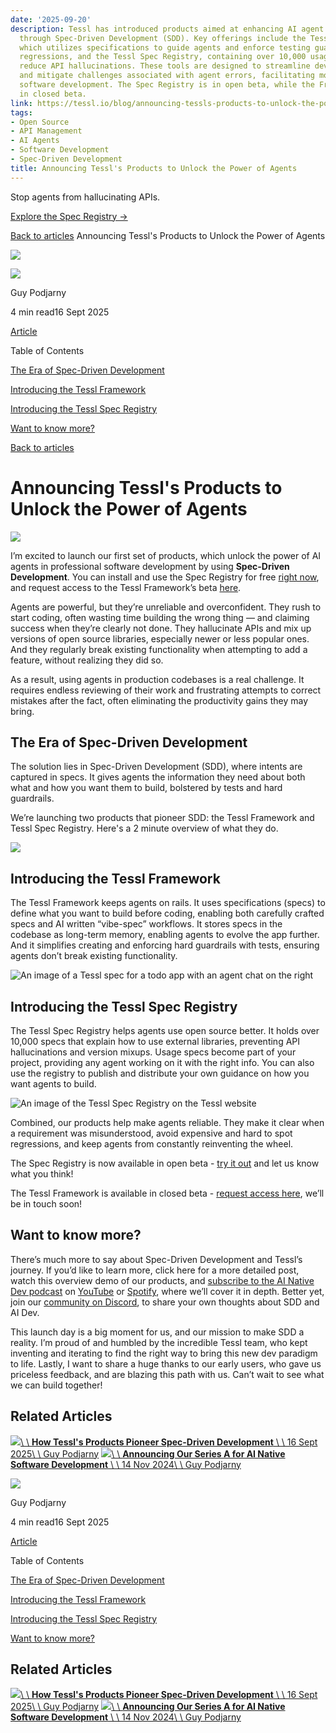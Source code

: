 ```yaml
---
date: '2025-09-20'
description: Tessl has introduced products aimed at enhancing AI agent reliability
  through Spec-Driven Development (SDD). Key offerings include the Tessl Framework,
  which utilizes specifications to guide agents and enforce testing guardrails, preventing
  regressions, and the Tessl Spec Registry, containing over 10,000 usage specs to
  reduce API hallucinations. These tools are designed to streamline development processes
  and mitigate challenges associated with agent errors, facilitating more reliable
  software development. The Spec Registry is in open beta, while the Framework is
  in closed beta.
link: https://tessl.io/blog/announcing-tessls-products-to-unlock-the-power-of-agents/
tags:
- Open Source
- API Management
- AI Agents
- Software Development
- Spec-Driven Development
title: Announcing Tessl's Products to Unlock the Power of Agents
---
```


Stop agents from hallucinating APIs.

[Explore the Spec Registry →](https://tessl.io/registry/)

[Back to articles](https://tessl.io/blog/) Announcing Tessl's Products to Unlock the Power of Agents

![](https://cdn.sanity.io/images/ojuglg5y/production/94fae55489c905dde087d61793432cb11714e3b2-2266x1522.png?w=2266&auto=format)

![](https://cdn.sanity.io/images/ojuglg5y/production/74f224d42813a7b8043de5126ec19907b96bd532-100x100.jpg?w=100&auto=format)

Guy Podjarny

4 min read16 Sept 2025

[Article](https://tessl.io/blog/#all)

Table of Contents

[The Era of Spec-Driven Development](https://tessl.io/blog/announcing-tessls-products-to-unlock-the-power-of-agents/#the-era-of-spec-driven-development)

[Introducing the Tessl Framework](https://tessl.io/blog/announcing-tessls-products-to-unlock-the-power-of-agents/#introducing-the-tessl-framework)

[Introducing the Tessl Spec Registry](https://tessl.io/blog/announcing-tessls-products-to-unlock-the-power-of-agents/#introducing-the-tessl-spec-registry)

[Want to know more?](https://tessl.io/blog/announcing-tessls-products-to-unlock-the-power-of-agents/#want-to-know-more)

[Back to articles](https://tessl.io/blog/)

# Announcing Tessl's Products to Unlock the Power of Agents

![](https://cdn.sanity.io/images/ojuglg5y/production/94fae55489c905dde087d61793432cb11714e3b2-2266x1522.png?w=2266&auto=format)

I’m excited to launch our first set of products, which unlock the power of AI agents in professional software development by using **Spec-Driven Development**. You can install and use the Spec Registry for free [right now](https://docs.tessl.io/introduction-to-tessl/quick-start-guide-spec-registry), and request access to the Tessl Framework’s beta [here](https://form.typeform.com/to/PYTVwZ7m).

Agents are powerful, but they’re unreliable and overconfident. They rush to start coding, often wasting time building the wrong thing — and claiming success when they’re clearly not done. They hallucinate APIs and mix up versions of open source libraries, especially newer or less popular ones. And they regularly break existing functionality when attempting to add a feature, without realizing they did so.

As a result, using agents in production codebases is a real challenge. It requires endless reviewing of their work and frustrating attempts to correct mistakes after the fact, often eliminating the productivity gains they may bring.

## The Era of Spec-Driven Development

The solution lies in Spec-Driven Development (SDD), where intents are captured in specs. It gives agents the information they need about both what and how you want them to build, bolstered by tests and hard guardrails.

We’re launching two products that pioneer SDD: the Tessl Framework and Tessl Spec Registry. Here's a 2 minute overview of what they do.

![](https://cdn.sanity.io/images/ojuglg5y/production/78f4d0a03e497ca92da0c132dae042198e19f336-3680x2170.png?rect=0,50,3680,2070&w=3680&h=2070&auto=format)

## Introducing the Tessl Framework

The Tessl Framework keeps agents on rails. It uses specifications (specs) to define what you want to build before coding, enabling both carefully crafted specs and AI written “vibe-spec” workflows. It stores specs in the codebase as long-term memory, enabling agents to evolve the app further. And it simplifies creating and enforcing hard guardrails with tests, ensuring agents don’t break existing functionality.

![An image of a Tessl spec for a todo app with an agent chat on the right](https://cdn.sanity.io/images/ojuglg5y/production/bf68300644c47bb3bff4636735da280e215d2ce5-2344x936.png?w=2344&auto=format)

## Introducing the Tessl Spec Registry

The Tessl Spec Registry helps agents use open source better. It holds over 10,000 specs that explain how to use external libraries, preventing API hallucinations and version mixups. Usage specs become part of your project, providing any agent working on it with the right info. You can also use the registry to publish and distribute your own guidance on how you want agents to build.

![An image of the Tessl Spec Registry on the Tessl website](https://cdn.sanity.io/images/ojuglg5y/production/f122d635ea69224bff7352a8e3fb84c894b86e40-2788x1650.png?w=2788&auto=format)

Combined, our products help make agents reliable. They make it clear when a requirement was misunderstood, avoid expensive and hard to spot regressions, and keep agents from constantly reinventing the wheel.

The Spec Registry is now available in open beta - [try it out](https://docs.tessl.io/introduction-to-tessl/quick-start-guide-spec-registry) and let us know what you think!

The Tessl Framework is available in closed beta - [request access here](https://form.typeform.com/to/PYTVwZ7m), we’ll be in touch soon!

## Want to know more?

There’s much more to say about Spec-Driven Development and Tessl’s journey. If you’d like to learn more, click here for a more detailed post, watch this overview demo of our products, and [subscribe to the AI Native Dev podcast](https://ainativedev.io/podcast) on [YouTube](https://www.youtube.com/@Tessl_io/featured) or [Spotify](https://open.spotify.com/show/2jYIn7jvQvD0phNpft43vd), where we’ll cover it in depth. Better yet, join our [community on Discord](https://discord.com/invite/jbb2vHnHZQ), to share your own thoughts about SDD and AI Dev.

This launch day is a big moment for us, and our mission to make SDD a reality. I’m proud of and humbled by the incredible Tessl team, who kept inventing and iterating to find the right way to bring this new dev paradigm to life. Lastly, I want to share a huge thanks to our early users, who gave us priceless feedback, and are blazing this path with us. Can’t wait to see what we can build together!

## Related Articles

[![](https://cdn.sanity.io/images/ojuglg5y/production/612471e70262e41a9c96f84fc833569da487afdc-2266x1522.png?w=2266&auto=format)\\
\\
**How Tessl's Products Pioneer Spec-Driven Development** \\
\\
16 Sept 2025\\
\\
Guy Podjarny](https://tessl.io/blog/how-tessls-products-pioneer-spec-driven-development/) [![](https://cdn.sanity.io/images/ojuglg5y/production/2e1bbd722989d4cc5dbe5e50e8c1b272fe53cf5a-1080x720.png?w=1080&auto=format)\\
\\
**Announcing Our Series A for AI Native Software Development** \\
\\
14 Nov 2024\\
\\
Guy Podjarny](https://tessl.io/blog/announcing-our-series-a-for-ai-native-software-development/)

![](https://cdn.sanity.io/images/ojuglg5y/production/74f224d42813a7b8043de5126ec19907b96bd532-100x100.jpg?w=100&auto=format)

Guy Podjarny

4 min read16 Sept 2025

[Article](https://tessl.io/blog/#all)

Table of Contents

[The Era of Spec-Driven Development](https://tessl.io/blog/announcing-tessls-products-to-unlock-the-power-of-agents/#the-era-of-spec-driven-development)

[Introducing the Tessl Framework](https://tessl.io/blog/announcing-tessls-products-to-unlock-the-power-of-agents/#introducing-the-tessl-framework)

[Introducing the Tessl Spec Registry](https://tessl.io/blog/announcing-tessls-products-to-unlock-the-power-of-agents/#introducing-the-tessl-spec-registry)

[Want to know more?](https://tessl.io/blog/announcing-tessls-products-to-unlock-the-power-of-agents/#want-to-know-more)

## Related Articles

[![](https://cdn.sanity.io/images/ojuglg5y/production/612471e70262e41a9c96f84fc833569da487afdc-2266x1522.png?w=2266&auto=format)\\
\\
**How Tessl's Products Pioneer Spec-Driven Development** \\
\\
16 Sept 2025\\
\\
Guy Podjarny](https://tessl.io/blog/how-tessls-products-pioneer-spec-driven-development/) [![](https://cdn.sanity.io/images/ojuglg5y/production/2e1bbd722989d4cc5dbe5e50e8c1b272fe53cf5a-1080x720.png?w=1080&auto=format)\\
\\
**Announcing Our Series A for AI Native Software Development** \\
\\
14 Nov 2024\\
\\
Guy Podjarny](https://tessl.io/blog/announcing-our-series-a-for-ai-native-software-development/)
